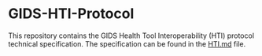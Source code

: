 # GIDS-HTI-Protocol
This repository contains the GIDS Health Tool Interoperability (HTI) protocol technical specification. The specification can be found in the [HTI.md](HTI.md) file.
